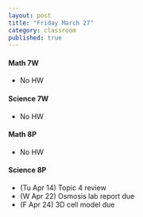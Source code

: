 ```yaml
---
layout: post
title: "Friday March 27"
category: classroom
published: true
---
```

#### Math 7W
* No HW

#### Science 7W
* No HW

#### Math 8P
* No HW

#### Science 8P
* (Tu Apr 14) Topic 4 review
* (W Apr 22) Osmosis lab report due
* (F Apr 24) 3D cell model due

